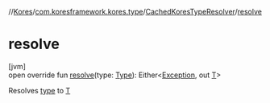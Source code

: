 //[Kores](../../../index.md)/[com.koresframework.kores.type](../index.md)/[CachedKoresTypeResolver](index.md)/[resolve](resolve.md)

# resolve

[jvm]\
open override fun [resolve](resolve.md)(type: [Type](https://docs.oracle.com/javase/8/docs/api/java/lang/reflect/Type.html)): Either<[Exception](https://kotlinlang.org/api/latest/jvm/stdlib/kotlin/-exception/index.html), out [T](index.md)>

Resolves [type](resolve.md) to [T](index.md)
